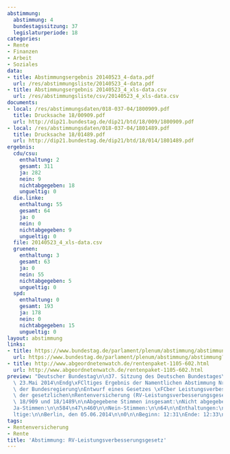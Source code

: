 ```yaml
---
abstimmung:
  abstimmung: 4
  bundestagssitzung: 37
  legislaturperiode: 18
categories:
- Rente
- Finanzen
- Arbeit
- Soziales
data:
- title: Abstimmungsergebnis 20140523_4-data.pdf
  url: /res/abstimmungsliste/20140523_4-data.pdf
- title: Abstimmungsergebnis 20140523_4_xls-data.csv
  url: /res/abstimmungsliste/csv/20140523_4_xls-data.csv
documents:
- local: /res/abstimmungsdaten/018-037-04/1800909.pdf
  title: Drucksache 18/00909.pdf
  url: http://dip21.bundestag.de/dip21/btd/18/009/1800909.pdf
- local: /res/abstimmungsdaten/018-037-04/1801489.pdf
  title: Drucksache 18/01489.pdf
  url: http://dip21.bundestag.de/dip21/btd/18/014/1801489.pdf
ergebnis:
  cdu/csu:
    enthaltung: 2
    gesamt: 311
    ja: 282
    nein: 9
    nichtabgegeben: 18
    ungueltig: 0
  die.linke:
    enthaltung: 55
    gesamt: 64
    ja: 0
    nein: 0
    nichtabgegeben: 9
    ungueltig: 0
  file: 20140523_4_xls-data.csv
  gruenen:
    enthaltung: 3
    gesamt: 63
    ja: 0
    nein: 55
    nichtabgegeben: 5
    ungueltig: 0
  spd:
    enthaltung: 0
    gesamt: 193
    ja: 178
    nein: 0
    nichtabgegeben: 15
    ungueltig: 0
layout: abstimmung
links:
- title: https://www.bundestag.de/parlament/plenum/abstimmung/abstimmung?id=278
  url: https://www.bundestag.de/parlament/plenum/abstimmung/abstimmung?id=278
- title: http://www.abgeordnetenwatch.de/rentenpaket-1105-602.html
  url: http://www.abgeordnetenwatch.de/rentenpaket-1105-602.html
preview: "Deutscher Bundestag\n\n37. Sitzung des Deutschen Bundestages\nam Freitag,\
  \ 23.Mai 2014\nEndg\xFCltiges Ergebnis der Namentlichen Abstimmung Nr. 4\n\nGesetzentwurf\
  \ der Bundesregierung\nEntwurf eines Gesetzes \xFCber Leistungsverbesserungen in\
  \ der gesetzlichen\nRentenversicherung (RV-Leistungsverbesserungsgesetz)\nDrucksachen\
  \ 18/909 und 18/1489\n\nAbgegebene Stimmen insgesamt:\nNicht abgegebene Stimmen:\n\
  Ja-Stimmen:\n\n584\n47\n460\n\nNein-Stimmen:\n\n64\n\nEnthaltungen:\n\n60\n\nUng\xFC\
  ltige:\n\nBerlin, den 05.06.2014\n\n0\n\nBeginn: 12:31\nEnde: 12:33\n"
tags:
- Rentenversicherung
- Rente
title: 'Abstimmung: RV-Leistungsverbesserungsgesetz'
---
```

